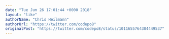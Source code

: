 ```yaml
---
date: "Tue Jun 26 17:01:44 +0000 2018"
layout: "like"
authorName: "Chris Heilmann"
authorUrl: "https://twitter.com/codepo8"
originalPost: "https://twitter.com/codepo8/status/1011655764304449537"
---
```

